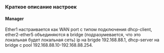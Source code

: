 ### Краткое описание настроек

#### Manager
Ether1 настраивается как WAN port с типом подключения dhcp-client, ether2-ether5 объединяются в bridge (подразумевается, что это локальная будет локальная сеть) ip на brigde 192.168.88.1, dhcp-server на bridge с pool 192.168.88.10-192.168.88.254. 
